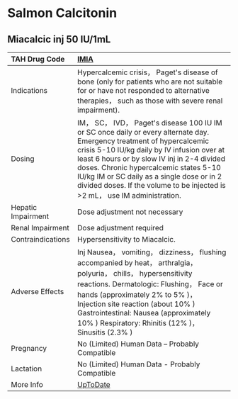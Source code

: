 # Salmon Calcitonin

## Miacalcic inj 50 IU/1mL

| TAH Drug Code      | [IMIA](https://www.tahsda.org.tw/drugs/hissearch.php?drug_code=IMIA)                                                                                                                                                                                                                                                                                                                       |
|:-------------------|:-------------------------------------------------------------------------------------------------------------------------------------------------------------------------------------------------------------------------------------------------------------------------------------------------------------------------------------------------------------------------------------------|
| Indications        | Hypercalcemic crisis， Paget's disease of bone (only for patients who are not suitable for or have not responded to alternative therapies， such as those with severe renal impairment).                                                                                                                                                                                                   |
| Dosing             | IM， SC， IVD， Paget's disease 100 IU IM or SC once daily or every alternate day. Emergency treatment of hypercalcemic crisis 5-10 IU/kg daily by IV infusion over at least 6 hours or by slow IV inj in 2-4 divided doses. Chronic hypercalcemic states 5-10 IU/kg IM or SC daily as a single dose or in 2 divided doses. If the volume to be injected is >2 mL， use IM administration. |
| Hepatic Impairment | Dose adjustment not necessary                                                                                                                                                                                                                                                                                                                                                              |
| Renal Impairment   | Dose adjustment required                                                                                                                                                                                                                                                                                                                                                                   |
| Contraindications  | Hypersensitivity to Miacalcic.                                                                                                                                                                                                                                                                                                                                                             |
| Adverse Effects    | Inj Nausea， vomiting， dizziness， flushing accompanied by heat， arthralgia， polyuria， chills， hypersensitivity reactions. Dermatologic: Flushing， Face or hands (approximately 2% to 5% )， Injection site reaction (about 10% ) Gastrointestinal: Nausea (approximately 10% ) Respiratory: Rhinitis (12% )， Sinusitis (2.3% )                                                     |
| Pregnancy          | No (Limited) Human Data – Probably Compatible                                                                                                                                                                                                                                                                                                                                              |
| Lactation          | No (Limited) Human Data - Probably Compatible                                                                                                                                                                                                                                                                                                                                              |
| More Info          | [UpToDate](https://www.uptodate.com/contents/calcitonin-drug-information)                                                                                                                                                                                                                                                                                                                  |

